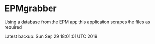 # EPMgrabber
Using a database from the EPM app this application scrapes the files as required


Latest backup: Sun Sep 29 18:01:01 UTC 2019
